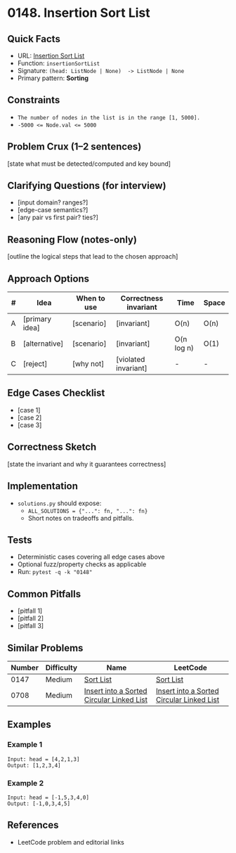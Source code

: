 # 0148. Insertion Sort List

## Quick Facts

- URL: [Insertion Sort List](https://leetcode.com/problems/insertion-sort-list/)
- Function: `insertionSortList`
- Signature: `(head: ListNode | None)  -> ListNode | None`
- Primary pattern: **Sorting**

## Constraints

- `The number of nodes in the list is in the range [1, 5000].`
- `-5000 <= Node.val <= 5000`

## Problem Crux (1–2 sentences)

[state what must be detected/computed and key bound]

## Clarifying Questions (for interview)

- [input domain? ranges?]
- [edge-case semantics?]
- [any pair vs first pair? ties?]

## Reasoning Flow (notes-only)

[outline the logical steps that lead to the chosen approach]

## Approach Options

| #   | Idea           | When to use | Correctness invariant | Time       | Space |
| --- | -------------- | ----------- | --------------------- | ---------- | ----- |
| A   | [primary idea] | [scenario]  | [invariant]           | O(n)       | O(n)  |
| B   | [alternative]  | [scenario]  | [invariant]           | O(n log n) | O(1)  |
| C   | [reject]       | [why not]   | [violated invariant]  | -          | -     |

## Edge Cases Checklist

- [case 1]
- [case 2]
- [case 3]

## Correctness Sketch

[state the invariant and why it guarantees correctness]

## Implementation

- `solutions.py` should expose:
    - `ALL_SOLUTIONS = {"...": fn, "...": fn}`
    - Short notes on tradeoffs and pitfalls.

## Tests

- Deterministic cases covering all edge cases above
- Optional fuzz/property checks as applicable
- Run: `pytest -q -k "0148"`

## Common Pitfalls

- [pitfall 1]
- [pitfall 2]
- [pitfall 3]

## Similar Problems

| Number | Difficulty | Name                                                                                                     | LeetCode                                                                                                              |
| ------ | ---------- | -------------------------------------------------------------------------------------------------------- | --------------------------------------------------------------------------------------------------------------------- |
| 0147   | Medium     | [Sort List](../0147-sort-list/readme.md)                                                                 | [Sort List](https://leetcode.com/problems/sort-list/)                                                                 |
| 0708   | Medium     | [Insert into a Sorted Circular Linked List](../0708-insert-into-a-sorted-circular-linked-list/readme.md) | [Insert into a Sorted Circular Linked List](https://leetcode.com/problems/insert-into-a-sorted-circular-linked-list/) |

## Examples

### Example 1

```text
Input: head = [4,2,1,3]
Output: [1,2,3,4]
```

### Example 2

```text
Input: head = [-1,5,3,4,0]
Output: [-1,0,3,4,5]
```

## References

- LeetCode problem and editorial links
